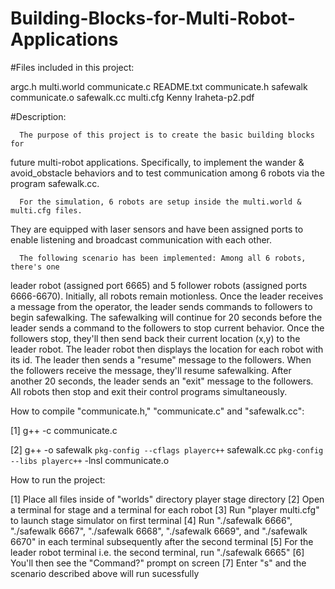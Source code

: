 # Building-Blocks-for-Multi-Robot-Applications

#Files included in this project:

   argc.h                multi.world
   communicate.c         README.txt
   communicate.h         safewalk
   communicate.o         safewalk.cc
   multi.cfg             Kenny Iraheta-p2.pdf

#Description:

      The purpose of this project is to create the basic building blocks for  
   future multi-robot applications. Specifically, to implement the wander & 
   avoid_obstacle behaviors and to test communication among 6 robots via the
   program safewalk.cc.
   
      For the simulation, 6 robots are setup inside the multi.world & multi.cfg files. 
   They are equipped with laser sensors and have been assigned ports to enable
   listening and broadcast communication with each other.
   
      The following scenario has been implemented: Among all 6 robots, there's one
   leader robot (assigned port 6665) and 5 follower robots (assigned ports 6666-6670).
   Initially, all robots remain motionless. Once the leader receives a message from
   the operator, the leader sends commands to followers to begin safewalking. The
   safewalking will continue for 20 seconds before the leader sends a command to the
   followers to stop current behavior. Once the followers stop, they'll then send 
   back their current location (x,y) to the leader robot. The leader robot then 
   displays the location for each robot with its id. The leader then sends a 
   "resume" message to the followers. When the followers receive the message, they'll
   resume safewalking. After another 20 seconds, the leader sends an "exit" message
   to the followers. All robots then stop and exit their control programs simultaneously.
   

How to compile "communicate.h," "communicate.c" and "safewalk.cc":

[1] g++ -c communicate.c

[2] g++ -o safewalk `pkg-config --cflags playerc++` safewalk.cc `pkg-config --libs playerc++` -lnsl communicate.o

How to run the project:

[1] Place all files inside of "worlds" directory player stage directory
[2] Open a terminal for stage and a terminal for each robot
[3] Run "player multi.cfg" to launch stage simulator on first terminal
[4] Run "./safewalk 6666", "./safewalk 6667", "./safewalk 6668",
    "./safewalk 6669", and "./safewalk 6670" in each terminal
    subsequently after the second terminal
[5] For the leader robot terminal i.e. the second terminal, run
    "./safewalk 6665"
[6] You'll then see the "Command?" prompt on screen
[7] Enter "s" and the scenario described above will run sucessfully     




